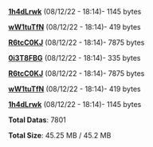 [**1h4dLrwk**](/data/1h4dLrwk.txt) (08/12/22 - 18:14)- 1145 bytes

[**wW1tuTfN**](/data/wW1tuTfN.txt) (08/12/22 - 18:14)- 419 bytes

[**R6tcC0KJ**](/data/R6tcC0KJ.txt) (08/12/22 - 18:14)- 7875 bytes

[**0i3T8FBG**](/data/0i3T8FBG.txt) (08/12/22 - 18:14)- 335 bytes

[**R6tcC0KJ**](/data/R6tcC0KJ.txt) (08/12/22 - 18:14)- 7875 bytes

[**wW1tuTfN**](/data/wW1tuTfN.txt) (08/12/22 - 18:14)- 419 bytes

[**1h4dLrwk**](/data/1h4dLrwk.txt) (08/12/22 - 18:14)- 1145 bytes

**Total Datas**: 7801

**Total Size**: 45.25 MB / 45.2 MB